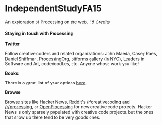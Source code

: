 # IndependentStudyFA15

An exploration of Processing on the web. *1.5 Credits*

#### Staying in touch with Processing

**Twitter**

Follow creative coders and related organizations: John Maeda, Casey Raes, Daniel Shiffman, ProcessingOrg, bitforms gallery (in NYC), Leaders in Software and Art, codedoodl.es, etc. Anyone whose work you like!

**Books**:

There is a great list of your options [here](https://processing.org/books/).

**Browse**

Browse sites like [Hacker News](news.ycombinator.com), Reddit's [/r/creativecoding](https://www.reddit.com/r/creativecoding/) and [/r/processing](https://www.reddit.com/r/processing/), or [OpenProcessing](openprocessing.org) for new creative code projects. Hacker News is only sparsely populated with creative code projects, but the ones that show up there tend to be very goods ones.
